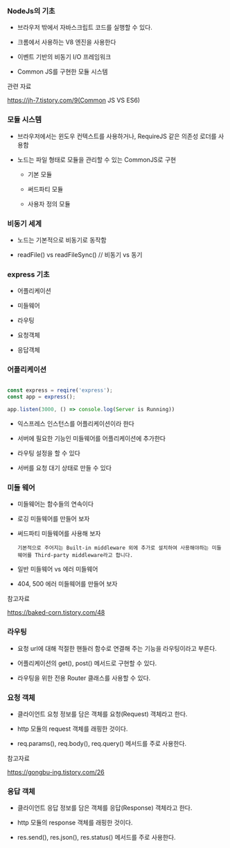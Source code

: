 ### NodeJs의 기초

-   브라우저 밖에서 자바스크립트 코드를 실행할 수 있다.

-    크롬에서 사용하는 V8 엔진을 사용한다

-   이벤트 기반의 비동기 I/O 프레임워크

-    Common JS를 구현한 모듈 시스템

관련 자료 

https://jh-7.tistory.com/9(Common JS VS ES6)

### 모듈 시스템

-    브라우저에서는 윈도우 컨텍스트를 사용하거나, RequireJS 같은 의존성 로더를 사용함

- 노드는 파일 형태로 모듈을 관리할 수 있는 CommonJS로 구현

    - 기본 모듈
  
    - 써드파티 모듈
  
    - 사용자 정의 모듈


### 비동기 세계

-   노드는 기본적으로 비동기로 동작함

-    readFile() vs readFileSync() // 비동기 vs 동기


### express 기초

-    어플리케이션

-    미들웨어

-   라우팅

-   요청객체

-   응답객체


### 어플리케이션

```js

const express = reqire('express');
const app = express();

app.listen(3000, () => console.log(Server is Running))

```

-   익스프레스 인스턴스를 어플리케이션이라 한다

-   서버에 필요한 기능인 미들웨어를 어플리케이션에 추가한다

-   라우팅 설정을 할 수 있다

-   서버를 요청 대기 상태로 만들 수 있다

### 미들 웨어

-    미들웨어는 함수들의 연속이다

-   로깅 미들웨어를 만들어 보자

-   써드파티 미들웨어를 사용해 보자

    `기본적으로 주어지는 Built-in middleware 외에 추가로 설치하여 사용해야하는 미들웨어를 Third-party middleware라고 합니다.`

-   일반 미들웨어 vs 에러 미들웨어

-   404, 500 에러 미들웨어를 만들어 보자

참고자료

https://baked-corn.tistory.com/48

### 라우팅

-   요청 url에 대해 적절한 핸들러 함수로 연결해 주는 기능을 라우팅이라고 부른다.

-   어플리케이션의 get(), post() 메서드로 구현할 수 있다.

-   라우팅을 위한 전용 Router 클래스를 사용할 수 있다.

### 요청 객체

-   클라이언트 요청 정보를 담은 객체를 요청(Request) 객체라고 한다.

- http 모듈의 request 객체를 래핑한 것이다.

-   req.params(), req.body(), req.query() 메서드를 주로 사용한다.

참고자료

https://gongbu-ing.tistory.com/26


### 응답 객체

-   클라이언트 응답 정보를 담은 객체를 응답(Response) 객체라고 한다.

- http 모듈의 response 객체를 래핑한 것이다.

-   res.send(), res.json(), res.status() 메서드를 주로 사용한다.

